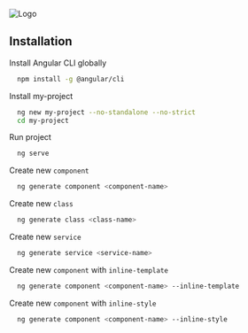 


![Logo](https://angular.io/assets/images/logos/angular/logo-nav@2x.png)

## Installation

Install Angular CLI globally

```bash
  npm install -g @angular/cli
```

Install my-project

```bash
  ng new my-project --no-standalone --no-strict
  cd my-project
```

Run project

```bash
  ng serve
```

Create new `component`

```bash
  ng generate component <component-name>
```

Create new `class`

```bash
  ng generate class <class-name>
```

Create new `service`

```bash
  ng generate service <service-name>
```

Create new `component` with `inline-template`

```bash
  ng generate component <component-name> --inline-template
```

Create new `component` with `inline-style`

```bash
  ng generate component <component-name> --inline-style
```
